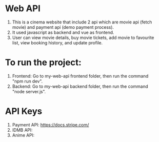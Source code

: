 # Web API
1. This is a cinema website that include 2 api which are movie api (fetch movie) and payment api (demo payment process).
2. It used javascript as backend and vue as frontend.
3. User can view movie details, buy movie tickets, add movie to favourite list, view booking history, and update profile.

# To run the project:
1. Frontend: Go to my-web-api frontend folder, then run the command "npm run dev".
2. Backend: Go to my-web-api backend folder, then run the command "node server.js".

# API Keys
1. Payment API: https://docs.stripe.com/
2. IDMB API: 
3. Anime API: 
